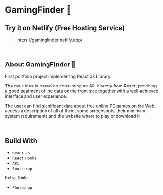 # GamingFinder 🔎

## Try it on Netlify (Free Hosting Service)

> https://gamingfinder.netlify.app/

<br>

## About GamingFinder 🔎

First portfolio project implementing React JS Library.

The main idea is based on consuming an API directly from React, providing a good treatment of the data on the front side together with a well-achieved interface and user experience.

The user can find significant data about free online PC games on the Web, access a description of all of them, some screenshots, their minimum system requirements and the website where to play or download it.

<br>

## Build With
- `React JS`
- `React Hooks`
- `API`
- `Bootstrap`

Extra Tools:
- `Photoshop`
